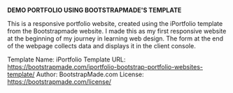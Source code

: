 **DEMO PORTFOLIO USING BOOTSTRAPMADE'S TEMPLATE**

This is a responsive portfolio website, created using the iPortfolio template from the Bootstrapmade website. I made this as my first responsive website at the beginning of my journey in learning web design. The form at the end of the webpage collects data and displays it in the client console.

Template Name: iPortfolio
Template URL: https://bootstrapmade.com/iportfolio-bootstrap-portfolio-websites-template/
Author: BootstrapMade.com
License: https://bootstrapmade.com/license/
